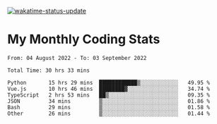 [![wakatime-status-update](https://github.com/noopurphalak/noopurphalak/workflows/wakatime-status-update/badge.svg)](https://github.com/noopurphalak/noopurphalak/actions/workflows/main.yml)

# My Monthly Coding Stats

<!--START_SECTION:waka-->

```text
From: 04 August 2022 - To: 03 September 2022

Total Time: 30 hrs 33 mins

Python       15 hrs 29 mins  ████████████▒░░░░░░░░░░░░   49.95 %
Vue.js       10 hrs 46 mins  ████████▓░░░░░░░░░░░░░░░░   34.74 %
TypeScript   2 hrs 53 mins   ██▒░░░░░░░░░░░░░░░░░░░░░░   09.35 %
JSON         34 mins         ▒░░░░░░░░░░░░░░░░░░░░░░░░   01.86 %
Bash         29 mins         ▒░░░░░░░░░░░░░░░░░░░░░░░░   01.58 %
Other        26 mins         ▒░░░░░░░░░░░░░░░░░░░░░░░░   01.44 %
```

<!--END_SECTION:waka-->
